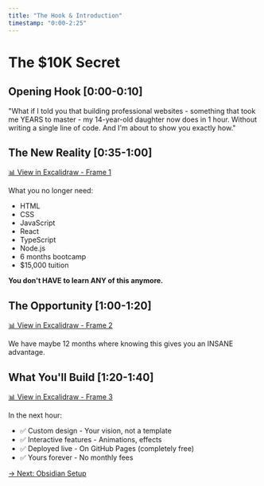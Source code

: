 ```yaml
---
title: "The Hook & Introduction"
timestamp: "0:00-2:25"
---
```


# The $10K Secret

## Opening Hook [0:00-0:10]
"What if I told you that building professional websites - something that took me YEARS to master - my 14-year-old daughter now does in 1 hour. Without writing a single line of code. And I'm about to show you exactly how."

## The New Reality [0:35-1:00]
[📊 View in Excalidraw - Frame 1](../diagrams/all-diagrams.excalidraw.md#Frame1)

What you no longer need:
- HTML
- CSS
- JavaScript
- React
- TypeScript
- Node.js
- 6 months bootcamp
- $15,000 tuition

**You don't HAVE to learn ANY of this anymore.**

## The Opportunity [1:00-1:20]
[📊 View in Excalidraw - Frame 2](../diagrams/all-diagrams.excalidraw.md#Frame2)

We have maybe 12 months where knowing this gives you an INSANE advantage.

## What You'll Build [1:20-1:40]
[📊 View in Excalidraw - Frame 3](../diagrams/all-diagrams.excalidraw.md#Frame3)

In the next hour:
- ✅ Custom design - Your vision, not a template
- ✅ Interactive features - Animations, effects
- ✅ Deployed live - On GitHub Pages (completely free)
- ✅ Yours forever - No monthly fees

[→ Next: Obsidian Setup](01-obsidian-setup.md)